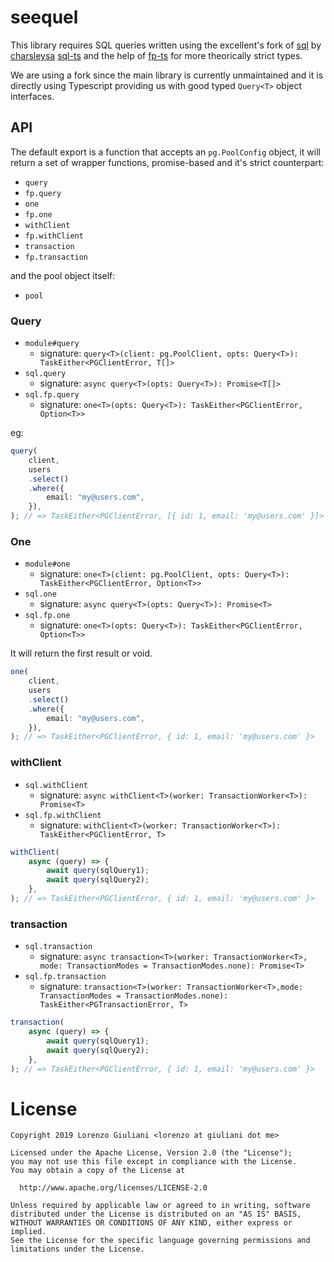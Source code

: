 # seequel

This library requires SQL queries written using the excellent's fork of
[sql](sql) by [charsleysa](charsleysa) [sql-ts](sql-ts) and the help of
[fp-ts](https://github.com/gcanti/fp-ts) for more theorically strict types.

We are using a fork since the main library is currently unmaintained and it is
directly using Typescript providing us with good typed `Query<T>` object interfaces.

[sql]: https://github.com/brianc/node-sql/
[sql-ts]: https://github.com/charsleysa/node-sql-ts/
[charsleysa]: https://github.com/charsleysa/


## API

The default export is a function that accepts an `pg.PoolConfig` object, it will
return a set of wrapper functions, promise-based and it's strict counterpart:

- `query`
- `fp.query`
- `one`
- `fp.one`
- `withClient`
- `fp.withClient`
- `transaction`
- `fp.transaction`

and the pool object itself:

- `pool`

### Query

- `module#query`
  - signature: `query<T>(client: pg.PoolClient, opts: Query<T>): TaskEither<PGClientError, T[]>`
- `sql.query`
  - signature: `async query<T>(opts: Query<T>): Promise<T[]>`
- `sql.fp.query`
  - signature: `one<T>(opts: Query<T>): TaskEither<PGClientError, Option<T>>`

eg:

``` typescript
query(
    client,
    users
    .select()
    .where({
        email: "my@users.com",
    }),
); // => TaskEither<PGClientError, [{ id: 1, email: 'my@users.com' }]>
```

### One

- `module#one`
  - signature: `one<T>(client: pg.PoolClient, opts: Query<T>): TaskEither<PGClientError, Option<T>>`
- `sql.one`
  - signature: `async query<T>(opts: Query<T>): Promise<T>`
- `sql.fp.one`
  - signature: `one<T>(opts: Query<T>): TaskEither<PGClientError, Option<T>>`

It will return the first result or void.

``` typescript
one(
    client,
    users
    .select()
    .where({
        email: "my@users.com",
    }),
); // => TaskEither<PGClientError, { id: 1, email: 'my@users.com' }>
```

### withClient

- `sql.withClient`
  - signature: `async withClient<T>(worker: TransactionWorker<T>): Promise<T>`
- `sql.fp.withClient`
  - signature: `withClient<T>(worker: TransactionWorker<T>): TaskEither<PGClientError, T>`


``` typescript
withClient(
    async (query) => {
        await query(sqlQuery1);
        await query(sqlQuery2);
    },
); // => TaskEither<PGClientError, { id: 1, email: 'my@users.com' }>
```

### transaction

- `sql.transaction`
  - signature: `async transaction<T>(worker: TransactionWorker<T>, mode: TransactionModes = TransactionModes.none): Promise<T>`
- `sql.fp.transaction`
  - signature: `transaction<T>(worker: TransactionWorker<T>,mode: TransactionModes = TransactionModes.none): TaskEither<PGTransactionError, T>` 

``` typescript
transaction(
    async (query) => {
        await query(sqlQuery1);
        await query(sqlQuery2);
    },
); // => TaskEither<PGClientError, { id: 1, email: 'my@users.com' }>

```

# License

    Copyright 2019 Lorenzo Giuliani <lorenzo at giuliani dot me>

    Licensed under the Apache License, Version 2.0 (the "License");
    you may not use this file except in compliance with the License.
    You may obtain a copy of the License at

      http://www.apache.org/licenses/LICENSE-2.0

    Unless required by applicable law or agreed to in writing, software
    distributed under the License is distributed on an "AS IS" BASIS,
    WITHOUT WARRANTIES OR CONDITIONS OF ANY KIND, either express or implied.
    See the License for the specific language governing permissions and
    limitations under the License.
